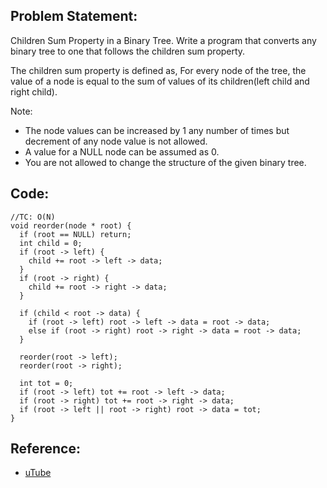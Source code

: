 ## Problem Statement:

Children Sum Property in a Binary Tree. Write a program that converts any binary tree to one that follows the children sum property.

The children sum property is defined as, For every node of the tree, the value of a node is equal to the sum of values of its children(left child and right child).

Note: 

- The node values can be increased by 1 any number of times but decrement of any node value is not allowed.
- A value for a NULL node can be assumed as 0.
- You are not allowed to change the structure of the given binary tree.

## Code:

~~~~~~
//TC: O(N)
void reorder(node * root) {
  if (root == NULL) return;
  int child = 0;
  if (root -> left) {
    child += root -> left -> data;
  }
  if (root -> right) {
    child += root -> right -> data;
  }

  if (child < root -> data) {
    if (root -> left) root -> left -> data = root -> data;
    else if (root -> right) root -> right -> data = root -> data;
  }

  reorder(root -> left);
  reorder(root -> right);

  int tot = 0;
  if (root -> left) tot += root -> left -> data;
  if (root -> right) tot += root -> right -> data;
  if (root -> left || root -> right) root -> data = tot;
}
~~~~~~

## Reference:
- [uTube](https://www.youtube.com/watch?v=fnmisPM6cVo&list=PLgUwDviBIf0q8Hkd7bK2Bpryj2xVJk8Vk&index=30)
